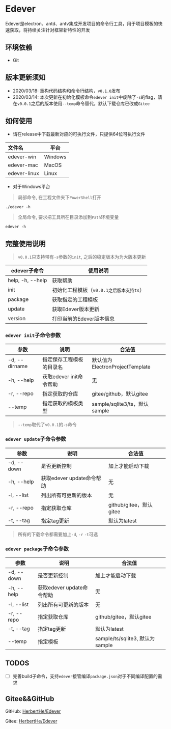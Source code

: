 # Edever

Edever是electron、antd、antv集成开发项目的命令行工具，用于项目模板的快速获取，将持续关注针对框架新特性的开发

## 环境依赖

* Git

## 版本更新须知

* 2020/03/18: 重构代码结构和命令行结构，`v0.1.0`发布
* 2020/03/14: 本次更新在初始化模板命令`edever init`中废除了`-s`的flag，请在`v0.0.1`之后的版本使用`--temp`命令替代，默认下载仓库已改成`Gitee`

## 如何使用

* 请在release中下载最新对应的可执行文件，只提供64位可执行文件

| 文件名 | 平台 |
| :---- | ---- |
| edever-win | Windows |
| edever-mac | MacOS |
| edever-linux | Linux |

* 对于Windows平台

> 局部命令, 在工程文件夹下`PowerShell`打开

```shell
./edever -h
```

> 全局命令, 要求把工具所在目录添加到`Path`环境变量

```shell
edever -h
```

## 完整使用说明

> `v0.0.1`只支持带有`-s`参数的`init`, 之后的稳定版本为为大版本更新

| edever子命令 | 使用说明 |
| ---- | ---- |
| help, -h, --help | 获取帮助 |
| init | 初始化工程模板（`v0.0.1之后版本支持ts`） |
| package | 获取指定的工程模板 |
| update | 获取Edever版本更新 |
| version | 打印当前的Edever版本信息 |

### `edever init`子命令参数

| 参数 | 说明 | 合法值 |
| ---- | ---- | ---- |
| -d, --dirname | 指定保存工程模板的目录名 | 默认值为ElectronProjectTemplate |
| -h, --help | 获取edever init命令帮助 | 无 |
| -r, --repo | 指定获取的仓库 | gitee/github，默认gitee |
| --temp | 指定获取的模板类型 | sample/sqlite3/ts，默认sample |

> `--temp`取代了`v0.0.1`的`-s`命令

### `edever update`子命令参数

| 参数 | 说明 | 合法值 |
| ---- | ---- | ---- |
| -d, --down | 是否更新控制 | 加上才能启动下载 |
| -h, --help | 获取edever update命令帮助 | 无 |
| -l, --list | 列出所有可更新的版本 | 无 |
| -r, --repo | 指定获取仓库 | github/gitee，默认gitee |
| -t, --tag | 指定tag更新 | 默认为latest |

> 所有的下载命令都需要加上`-d`, `-r` `-t`可选

### `edever package`子命令参数

| 参数 | 说明 | 合法值 |
| ---- | ---- | ---- |
| -d, --down | 是否更新控制 | 加上才能启动下载 |
| -h, --help | 获取edever update命令帮助 | 无 |
| -l, --list | 列出所有可更新的版本 | 无 |
| -r, --repo | 指定获取仓库 | github/gitee，默认gitee |
| -t, --tag | 指定tag更新 | 默认为latest |
| --temp | 指定模板 | sample/ts/sqlite3, 默认为sample |

## TODOS

* [ ] 完善build子命令，支持`edever`接管编译`package.json`对于不同编译配置的需求

## Gitee&&GitHub

GitHub: [HerbertHe/Edever](https://github.com/HerbertHe/Edever)

Gitee: [HerbertHe/Edever](https://gitee.com/HerbertHe/Edever)
